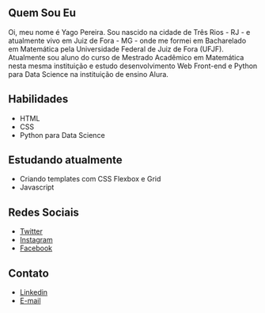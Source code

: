## Quem Sou Eu

Oi, meu nome é Yago Pereira. Sou nascido na cidade de Três Rios - RJ - e atualmente vivo em Juiz de Fora - MG - onde me formei em Bacharelado em Matemática pela Universidade Federal de Juiz de Fora (UFJF). Atualmente sou aluno do curso de Mestrado Acadêmico em Matemática nesta mesma instituição e estudo desenvolvimento Web Front-end e Python para Data Science na instituição de ensino Alura.

## Habilidades

- HTML
- CSS
- Python para Data Science

## Estudando atualmente

- Criando templates com CSS Flexbox e Grid
- Javascript

## Redes Sociais

- [Twitter](https://twitter.com/yapeansa)
- [Instagram](https://instagram.com/yapeansa)
- [Facebook](https://facebook.com/yapeansa)

## Contato

- [Linkedin](https://www.linkedin.com/in/yago-pereira-dos-anjos-santos-85976750/)
- [E-mail](mailto:yago.pereira@estudante.ufjf.br)
